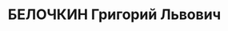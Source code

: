 ---
title: БЕЛОЧКИН Григорий Львович
description: "1906 р., м. Дубровне Горецького повіту Могилівської губ., єврей, з службовців,\
  \ освіта вища, начальник механомонтажного цеху Новомосковського жерстекатального\
  \ з-ду. \n  29.11.1937 р.звинувачений в участі в диверсійно-терористичній троцькістській\
  \ організації, розстріляний 30.11.1937 р. \n  Реабілітований 09.07.1957 р."
---